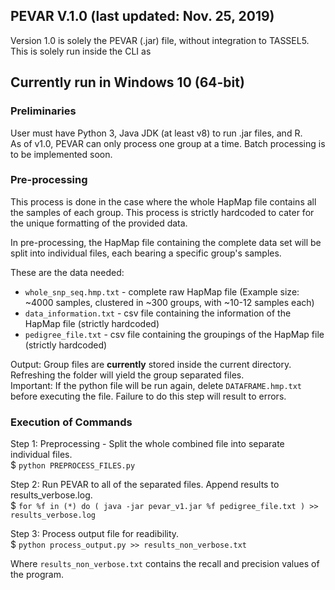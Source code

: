 ## PEVAR V.1.0 (last updated: Nov. 25, 2019)
Version 1.0 is solely the PEVAR (.jar) file, without integration to TASSEL5. This is solely run inside the CLI as 
## Currently run in Windows 10 (64-bit)

### Preliminaries
User must have Python 3, Java JDK (at least v8) to run .jar files, and R.\
As of v1.0, PEVAR can only process one group at a time. Batch processing is to be implemented soon.

### Pre-processing
This process is done in the case where the whole HapMap file contains all the samples of each group. This process is strictly hardcoded to cater for the unique formatting of the provided data.

In pre-processing, the HapMap file containing the complete data set will be split into individual files, each bearing a specific group's samples.

These are the data needed:
* `whole_snp_seq.hmp.txt` - complete raw HapMap file (Example size: ~4000 samples, clustered in ~300 groups, with ~10-12 samples each)
* `data_information.txt` - csv file containing the information of the HapMap file (strictly hardcoded)
* `pedigree_file.txt` - csv file containing the groupings of the HapMap file (strictly hardcoded)

Output: Group files are __currently__ stored inside the current directory. Refreshing the folder will yield the group separated files. \
Important: If the python file will be run again, delete `DATAFRAME.hmp.txt` before executing the file. Failure to do this step will result to errors.

### Execution of Commands
Step 1: Preprocessing - Split the whole combined file into separate individual files.\
$ `python PREPROCESS_FILES.py` </br>

Step 2: Run PEVAR to all of the separated files. Append results to results_verbose.log.\
$ `for %f in (*) do ( java -jar pevar_v1.jar %f pedigree_file.txt ) >> results_verbose.log` </br>

Step 3: Process output file for readibility.\
$ `python process_output.py >> results_non_verbose.txt`

Where `results_non_verbose.txt` contains the recall and precision values of the program.

